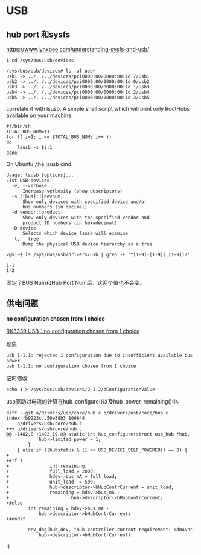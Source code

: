 USB
======

hub port 和sysfs
------

https://www.lynxbee.com/understanding-sysfs-and-usb/

```
$ cd /sys/bus/usb/devices 

/sys/bus/usb/devices# ls -al usb*
usb1 -> ../../../devices/pci0000:00/0000:00:1d.7/usb1
usb2 -> ../../../devices/pci0000:00/0000:00:1d.0/usb2
usb3 -> ../../../devices/pci0000:00/0000:00:1d.1/usb3
usb4 -> ../../../devices/pci0000:00/0000:00:1d.2/usb4
usb5 -> ../../../devices/pci0000:00/0000:00:1d.3/usb5
```
correlate it with lsusb. A simple shell script which will print only RootHubs available on your machine.

```
#!/bin/sh
TOTAL_BUS_NUM=$1
for (( i=1; i <= $TOTAL_BUS_NUM; i++ ))
do
    lsusb -s $i:1
done
```
On Ubuntu ,the lsusb cmd:
```
Usage: lsusb [options]...
List USB devices
  -v, --verbose
      Increase verbosity (show descriptors)
  -s [[bus]:][devnum]
      Show only devices with specified device and/or
      bus numbers (in decimal)
  -d vendor:[product]
      Show only devices with the specified vendor and
      product ID numbers (in hexadecimal)
  -D device
      Selects which device lsusb will examine
  -t, --tree
      Dump the physical USB device hierarchy as a tree

```

	v@v:~$ ls /sys/bus/usb/drivers/usb | grep -E '^[1-9]-[1-9](.[1-9])?'

	1-1
	1-2

固定了BUS Num和Hub Port Num后，这两个值也不会变。



供电问题
-------

**no configuration chosen from 1 choice**

[RK3339 USB：no configuration chosen from 1 choice](https://blog.csdn.net/kris_fei/article/details/84065481)

现象

	usb 1-1.1: rejected 1 configuration due to insufficient available bus power
	usb 1-1.1: no configuration chosen from 1 choice

临时修改
	
	echo 1 > /sys/bus/usb/devices/2-1.2/bConfigurationValue
	
usb驱动对电流的计算在hub_configure()以及hub_power_remaining()中。

	diff --git a/drivers/usb/core/hub.c b/drivers/usb/core/hub.c
	index fb9223c..50e38b3 100644
	--- a/drivers/usb/core/hub.c
	+++ b/drivers/usb/core/hub.c
	@@ -1482,8 +1482,19 @@ static int hub_configure(struct usb_hub *hub,
				hub->limited_power = 1;
			}
		} else if ((hubstatus & (1 << USB_DEVICE_SELF_POWERED)) == 0) {
	+
	+#if 1
	+               int remaining;
	+               full_load = 2000;
	+               hdev->bus_mA = full_load;
	+               unit_load  = 500;
	+               hub->descriptor->bHubContrCurrent = unit_load;
	+               remaining = hdev->bus_mA -
	+                       hub->descriptor->bHubContrCurrent;
	+#else
			int remaining = hdev->bus_mA -
				hub->descriptor->bHubContrCurrent;
	+#endif
	 
			dev_dbg(hub_dev, "hub controller current requirement: %dmA\n",
				hub->descriptor->bHubContrCurrent);


:)
